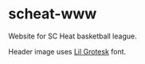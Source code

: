 scheat-www
==========

Website for SC Heat basketball league.

Header image uses [Lil Grotesk](http://openfontlibrary.org/en/font/lil-grotesk) font.
